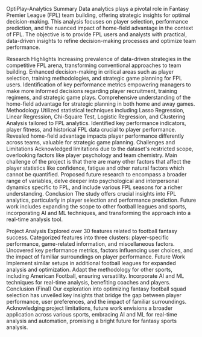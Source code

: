 OptiPlay-Analytics
Summary
Data analytics plays a pivotal role in Fantasy Premier League (FPL) team building, offering strategic insights for optimal decision-making. This analysis focuses on player selection, performance prediction, and the nuanced impact of home-field advantage in the context of FPL. The objective is to provide FPL users and analysts with practical, data-driven insights to refine decision-making processes and optimize team performance.

Research Highlights
Increasing prevalence of data-driven strategies in the competitive FPL arena, transforming conventional approaches to team building.
Enhanced decision-making in critical areas such as player selection, training methodologies, and strategic game planning for FPL users.
Identification of key performance metrics empowering managers to make more informed decisions regarding player recruitment, training regimens, and strategic game plays.
Comprehensive understanding of the home-field advantage for strategic planning in both home and away games.
Methodology
Utilized statistical techniques including Lasso Regression, Linear Regression, Chi-Square Test, Logistic Regression, and Clustering Analysis tailored to FPL analytics.
Identified key performance indicators, player fitness, and historical FPL data crucial to player performance.
Revealed home-field advantage impacts player performance differently across teams, valuable for strategic game planning.
Challenges and Limitations
Acknowledged limitations due to the dataset's restricted scope, overlooking factors like player psychology and team chemistry.
Main challenge of the project is that there are many other factors that affect the player statistics like confidence, fatigue and other natural factors which cannot be quantified.
Proposed future research to encompass a broader range of variables, delve deeper into psychological and interpersonal dynamics specific to FPL, and include various FPL seasons for a richer understanding.
Conclusion
The study offers crucial insights into FPL analytics, particularly in player selection and performance prediction. Future work includes expanding the scope to other football leagues and sports, incorporating AI and ML techniques, and transforming the approach into a real-time analysis tool.

Project Analysis
Explored over 30 features related to football fantasy success.
Categorized features into three clusters: player-specific performance, game-related information, and miscellaneous factors.
Uncovered key performance metrics, factors influencing user choices, and the impact of familiar surroundings on player performance.
Future Work
Implement similar setups in additional football leagues for expanded analysis and optimization.
Adapt the methodology for other sports, including American Football, ensuring versatility.
Incorporate AI and ML techniques for real-time analysis, benefiting coaches and players.
Conclusion (Final)
Our exploration into optimizing fantasy football squad selection has unveiled key insights that bridge the gap between player performance, user preferences, and the impact of familiar surroundings. Acknowledging project limitations, future work envisions a broader application across various sports, embracing AI and ML for real-time analysis and automation, promising a bright future for fantasy sports analysis.

